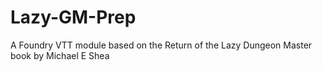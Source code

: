 # Lazy-GM-Prep
A Foundry VTT module based on the Return of the Lazy Dungeon Master book by Michael E Shea
